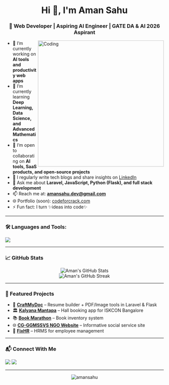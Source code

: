 <h1 align="center">Hi 👋, I'm Aman Sahu</h1>
<h3 align="center">🚀 Web Developer | Aspiring AI Engineer | GATE DA & AI 2026 Aspirant</h3>

<img align="right" alt="Coding" width="400" src="https://cdn.dribbble.com/users/1162077/screenshots/3848914/programmer.gif">

- 🔭 I’m currently working on **AI tools and productivity web apps**
- 🌱 I’m currently learning **Deep Learning, Data Science, and Advanced Mathematics**
- 👯 I’m open to collaborating on **AI tools, SaaS products, and open-source projects**
- 📝 I regularly write tech blogs and share insights on [LinkedIn](https://www.linkedin.com/in/aman-sahu-502a1b239/)
- 💬 Ask me about **Laravel, JavaScript, Python (Flask), and full stack development**
- 📫 Reach me at: **amansahu.dev@gmail.com**
- 🌐 Portfolio (soon): [codeforcrack.com](https://codeforcrack.com)
- ⚡ Fun fact: I turn ✨ideas into code✨

---

### 🛠️ Languages and Tools:

<p align="left">
  <img src="https://skillicons.dev/icons?i=php,laravel,js,html,css,tailwind,react,python,flask,mysql,git,github,vscode" />
</p>

---

### 📈 GitHub Stats

<p align="center">
  <img src="https://github-readme-stats.vercel.app/api?username=amansahu&show_icons=true&theme=tokyonight" alt="Aman's GitHub Stats" />
  <br/>
  <img src="https://github-readme-streak-stats.herokuapp.com/?user=amansahu&theme=tokyonight" alt="Aman's GitHub Streak" />
</p>

---

### 📂 Featured Projects

- 🔧 **[CraftMyDoc](https://github.com/amansahu)** – Resume builder + PDF/Image tools in Laravel & Flask
- 🏛️ **[Kalyana Mantapa](https://github.com/amansahu)** – Hall booking app for ISKCON Bangalore
- 📚 **[Book Marathon](https://github.com/amansahu)** – Book inventory system
- 🌐 **[CG-GGMSSVS NGO Website](https://github.com/amansahu)** – Informative social service site
- 👥 **[FixHR](https://github.com/amansahu)** – HRMS for employee management

---

### 📬 Connect With Me

<p align="left">
  <a href="https://www.linkedin.com/in/aman-sahu-502a1b239/" target="_blank"><img src="https://img.shields.io/badge/-Aman%20Sahu-blue?style=for-the-badge&logo=Linkedin&logoColor=white"/></a>
  <a href="mailto:amansahu.dev@gmail.com"><img src="https://img.shields.io/badge/-Gmail-D14836?style=for-the-badge&logo=gmail&logoColor=white"/></a>
</p>

---

<!-- Optional: Visitor counter -->
<p align="center"> 
  <img src="https://komarev.com/ghpvc/?username=amansahu&label=Profile%20views&color=0e75b6&style=flat" alt="amansahu" /> 
</p>

